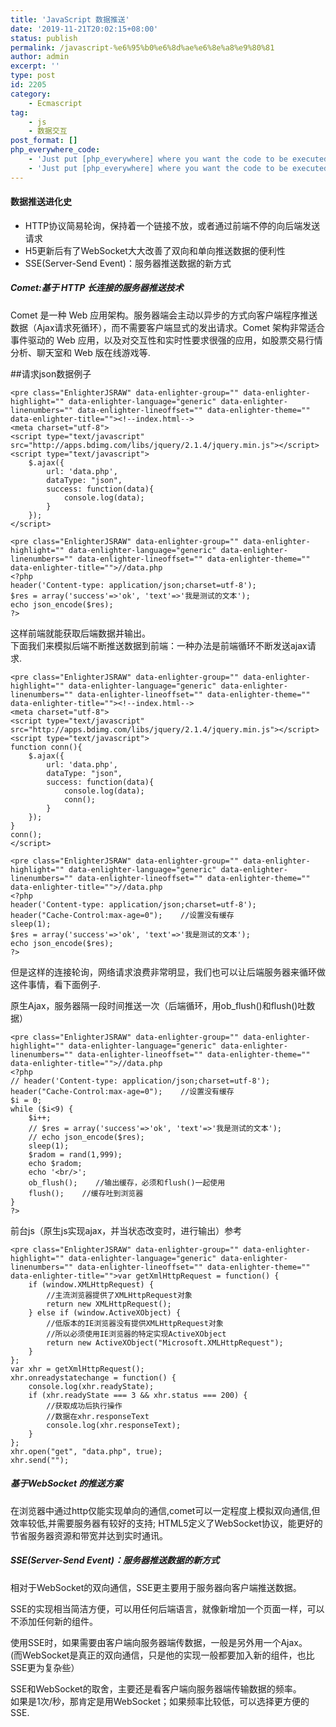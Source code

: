 ```yaml
---
title: 'JavaScript 数据推送'
date: '2019-11-21T20:02:15+08:00'
status: publish
permalink: /javascript-%e6%95%b0%e6%8d%ae%e6%8e%a8%e9%80%81
author: admin
excerpt: ''
type: post
id: 2205
category:
    - Ecmascript
tag:
    - js
    - 数据交互
post_format: []
php_everywhere_code:
    - 'Just put [php_everywhere] where you want the code to be executed.'
    - 'Just put [php_everywhere] where you want the code to be executed.'
---
```

#### **数据推送进化史**

- HTTP协议简易轮询，保持着一个链接不放，或者通过前端不停的向后端发送请求
- H5更新后有了WebSocket大大改善了双向和单向推送数据的便利性
- SSE(Server-Send Event)：服务器推送数据的新方式

##### Comet:基于 HTTP 长连接的服务器推送技术

 Comet 是一种 Web 应用架构。服务器端会主动以异步的方式向客户端程序推送数据（Ajax请求死循环），而不需要客户端显式的发出请求。Comet 架构非常适合事件驱动的 Web 应用，以及对交互性和实时性要求很强的应用，如股票交易行情分析、聊天室和 Web 版在线游戏等.

\##请求json数据例子

```
<pre class="EnlighterJSRAW" data-enlighter-group="" data-enlighter-highlight="" data-enlighter-language="generic" data-enlighter-linenumbers="" data-enlighter-lineoffset="" data-enlighter-theme="" data-enlighter-title=""><!--index.html-->
<meta charset="utf-8">
<script type="text/javascript" src="http://apps.bdimg.com/libs/jquery/2.1.4/jquery.min.js"></script>
<script type="text/javascript">
    $.ajax({
        url: 'data.php',
        dataType: "json",
        success: function(data){
            console.log(data);
        }
    });
</script>
```

```
<pre class="EnlighterJSRAW" data-enlighter-group="" data-enlighter-highlight="" data-enlighter-language="generic" data-enlighter-linenumbers="" data-enlighter-lineoffset="" data-enlighter-theme="" data-enlighter-title="">//data.php
<?php
header('Content-type: application/json;charset=utf-8');
$res = array('success'=>'ok', 'text'=>'我是测试的文本');
echo json_encode($res);
?>
```

这样前端就能获取后端数据并输出。  
下面我们来模拟后端不断推送数据到前端：一种办法是前端循环不断发送ajax请求.

```
<pre class="EnlighterJSRAW" data-enlighter-group="" data-enlighter-highlight="" data-enlighter-language="generic" data-enlighter-linenumbers="" data-enlighter-lineoffset="" data-enlighter-theme="" data-enlighter-title=""><!--index.html-->
<meta charset="utf-8">
<script type="text/javascript" src="http://apps.bdimg.com/libs/jquery/2.1.4/jquery.min.js"></script>
<script type="text/javascript">
function conn(){
    $.ajax({
        url: 'data.php',
        dataType: "json",
        success: function(data){
            console.log(data);
            conn();
        }
    });
}
conn();
</script>
```

```
<pre class="EnlighterJSRAW" data-enlighter-group="" data-enlighter-highlight="" data-enlighter-language="generic" data-enlighter-linenumbers="" data-enlighter-lineoffset="" data-enlighter-theme="" data-enlighter-title="">//data.php
<?php
header('Content-type: application/json;charset=utf-8');
header("Cache-Control:max-age=0");    //设置没有缓存
sleep(1);
$res = array('success'=>'ok', 'text'=>'我是测试的文本');
echo json_encode($res);
?>
```

但是这样的连接轮询，网络请求浪费非常明显，我们也可以让后端服务器来循环做这件事情，看下面例子.

原生Ajax，服务器隔一段时间推送一次（后端循环，用ob\_flush()和flush()吐数据）

```
<pre class="EnlighterJSRAW" data-enlighter-group="" data-enlighter-highlight="" data-enlighter-language="generic" data-enlighter-linenumbers="" data-enlighter-lineoffset="" data-enlighter-theme="" data-enlighter-title="">//data.php
<?php
// header('Content-type: application/json;charset=utf-8');
header("Cache-Control:max-age=0");    //设置没有缓存
$i = 0;
while ($i<9) {
    $i++;
    // $res = array('success'=>'ok', 'text'=>'我是测试的文本');
    // echo json_encode($res);
    sleep(1);
    $radom = rand(1,999);
    echo $radom;
    echo '<br/>';
    ob_flush();    //输出缓存，必须和flush()一起使用
    flush();    //缓存吐到浏览器
}
?>
```

 前台js（原生js实现ajax，并当状态改变时，进行输出）参考

```
<pre class="EnlighterJSRAW" data-enlighter-group="" data-enlighter-highlight="" data-enlighter-language="generic" data-enlighter-linenumbers="" data-enlighter-lineoffset="" data-enlighter-theme="" data-enlighter-title="">var getXmlHttpRequest = function() {
    if (window.XMLHttpRequest) {
        //主流浏览器提供了XMLHttpRequest对象
        return new XMLHttpRequest();
    } else if (window.ActiveXObject) {
        //低版本的IE浏览器没有提供XMLHttpRequest对象
        //所以必须使用IE浏览器的特定实现ActiveXObject
        return new ActiveXObject("Microsoft.XMLHttpRequest");
    }
};
var xhr = getXmlHttpRequest();
xhr.onreadystatechange = function() {
    console.log(xhr.readyState);
    if (xhr.readyState === 3 && xhr.status === 200) {
        //获取成功后执行操作
        //数据在xhr.responseText
        console.log(xhr.responseText);
    }
};
xhr.open("get", "data.php", true);
xhr.send("");
```

##### 基于WebSocket 的推送方案

在浏览器中通过http仅能实现单向的通信,comet可以一定程度上模拟双向通信,但效率较低,并需要服务器有较好的支持; HTML5定义了WebSocket协议，能更好的节省服务器资源和带宽并达到实时通讯。

##### SSE(Server-Send Event)：服务器推送数据的新方式

相对于WebSocket的双向通信，SSE更主要用于服务器向客户端推送数据。

SSE的实现相当简洁方便，可以用任何后端语言，就像新增加一个页面一样，可以不添加任何新的组件。

使用SSE时，如果需要由客户端向服务器端传数据，一般是另外用一个Ajax。  
(而WebSocket是真正的双向通信，只是他的实现一般都要加入新的组件，也比SSE更为复杂些）

SSE和WebSocket的取舍，主要还是看客户端向服务器端传输数据的频率。  
如果是1次/秒，那肯定是用WebSocket；如果频率比较低，可以选择更方便的SSE.